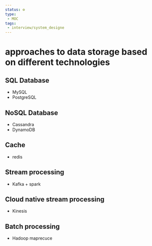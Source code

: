 ```yaml
---
status: ⚙️
type:
 - MOC
tags:
 - interview/system_designe
---
```


# approaches to data storage based on different technologies

## SQL Database

 - MySQL
 - PostgreSQL

## NoSQL Database
 - Cassandra
 - DynamoDB

 
 ## Cache
  - redis


## Stream processing
 - Kafka + spark

## Cloud native stream processing
 - Kinesis
 
 
 ## Batch processing
  - Hadoop maprecuce


